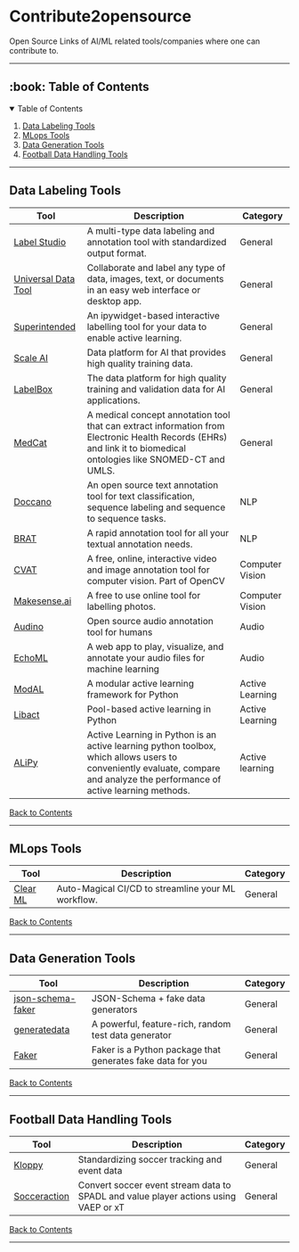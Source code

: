 # Contribute2opensource
Open Source Links of AI/ML related tools/companies where one can contribute to.

---

<!-- TABLE OF CONTENTS -->
<h2 id="table-of-contents"> :book: Table of Contents</h2>

<details open="open">
  <summary>Table of Contents</summary>
  <ol>
    <li><a href="#data-labeling">Data Labeling Tools</a></li>
    <li><a href="#mlops">MLops Tools</a></li>
    <li><a href="#data-generate">Data Generation Tools</a></li>
    <li><a href="#football">Football Data Handling Tools</a></li>
  </ol>
</details>


---
<h2 id="data-labeling">Data Labeling Tools</h2>

Tool | Description | Category
--- | --- | ---
[Label Studio](https://github.com/heartexlabs/label-studio) | A multi-type data labeling and annotation tool with standardized output format. | General
[Universal Data Tool](https://github.com/UniversalDataTool/universal-data-tool) | Collaborate and label any type of data, images, text, or documents in an easy web interface or desktop app. | General
[Superintended](https://github.com/janfreyberg/superintendent) | An ipywidget-based interactive labelling tool for your data to enable active learning. | General
[Scale AI](https://github.com/scaleapi/scaleapi-python-client) | Data platform for AI that provides high quality training data. | General
[LabelBox](https://github.com/Labelbox/labelbox-python) | The data platform for high quality training and validation data for AI applications. | General
[MedCat](https://github.com/CogStack/MedCAT) | A medical concept annotation tool that can extract information from Electronic Health Records (EHRs) and link it to biomedical ontologies like SNOMED-CT and UMLS. | General
[Doccano](https://github.com/doccano/doccano) | An open source text annotation tool for text classification, sequence labeling and sequence to sequence tasks. | NLP
[BRAT](https://github.com/nlplab/brat) | A rapid annotation tool for all your textual annotation needs. | NLP
[CVAT](https://github.com/opencv/cvat) | A free, online, interactive video and image annotation tool for computer vision. Part of OpenCV | Computer Vision
[Makesense.ai](https://github.com/SkalskiP/make-sense) | A free to use online tool for labelling photos. | Computer Vision
[Audino](https://github.com/midas-research/audino) | Open source audio annotation tool for humans | Audio
[EchoML](https://github.com/ritazh/EchoML) | A web app to play, visualize, and annotate your audio files for machine learning | Audio
[ModAL](https://github.com/modAL-python/modAL) | A modular active learning framework for Python | Active Learning
[Libact](https://github.com/ntucllab/libact) | Pool-based active learning in Python | Active Learning
[ALiPy](https://github.com/NUAA-AL/ALiPy) | Active Learning in Python is an active learning python toolbox, which allows users to conveniently evaluate, compare and analyze the performance of active learning methods. | Active learning

<p><a href="#table-of-contents">Back to Contents</a></p>

---
<h2 id="mlops">MLops Tools</h2> 

Tool | Description | Category
--- | --- | ---
[Clear ML](https://github.com/allegroai/clearml) | Auto-Magical CI/CD to streamline your ML workflow. | General

<p><a href="#table-of-contents">Back to Contents</a></p>

---
<h2 id="data-generate">Data Generation Tools</h2> 

Tool | Description | Category
--- | --- | ---
[json-schema-faker](https://github.com/json-schema-faker/json-schema-faker) | JSON-Schema + fake data generators | General
[generatedata](https://github.com/benkeen/generatedata) | A powerful, feature-rich, random test data generator | General
[Faker](https://github.com/joke2k/faker) | Faker is a Python package that generates fake data for you | General

<p><a href="#table-of-contents">Back to Contents</a></p>

---
<h2 id="football">Football Data Handling Tools</h2> 

Tool | Description | Category
--- | --- | ---
[Kloppy](https://github.com/rishicarter/kloppy) | Standardizing soccer tracking and event data | General 
[Socceraction](https://github.com/ML-KULeuven/socceraction) | Convert soccer event stream data to SPADL and value player actions using VAEP or xT | General

<p><a href="#table-of-contents">Back to Contents</a></p>

---
